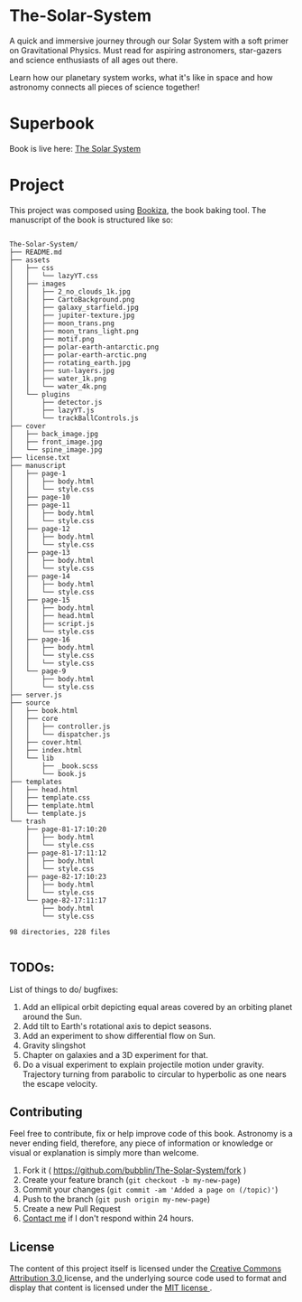 # The-Solar-System
A quick and immersive journey through our Solar System with a soft primer on Gravitational Physics. Must read for aspiring astronomers, star-gazers and science enthusiasts of all ages out there. 

Learn how our planetary system works, what it's like in space and how astronomy connects all pieces of science together!
# Superbook

Book is live here: [The Solar System](https://bubbl.in/cover/the-solar-system-by-marvin-danig)

# Project
This project was composed using [Bookiza](https://bookiza.io), the book baking tool. The manuscript of the book is structured like so:


```

The-Solar-System/
├── README.md
├── assets
│   ├── css
│   │   └── lazyYT.css
│   ├── images
│   │   ├── 2_no_clouds_1k.jpg
│   │   ├── CartoBackground.png
│   │   ├── galaxy_starfield.jpg
│   │   ├── jupiter-texture.jpg
│   │   ├── moon_trans.png
│   │   ├── moon_trans_light.png
│   │   ├── motif.png
│   │   ├── polar-earth-antarctic.png
│   │   ├── polar-earth-arctic.png
│   │   ├── rotating_earth.jpg
│   │   ├── sun-layers.jpg
│   │   ├── water_1k.png
│   │   └── water_4k.png
│   └── plugins
│       ├── detector.js
│       ├── lazyYT.js
│       └── trackBallControls.js
├── cover
│   ├── back_image.jpg
│   ├── front_image.jpg
│   └── spine_image.jpg
├── license.txt
├── manuscript
│   ├── page-1
│   │   ├── body.html
│   │   └── style.css
│   ├── page-10
│   ├── page-11
│   │   ├── body.html
│   │   └── style.css
│   ├── page-12
│   │   ├── body.html
│   │   └── style.css
│   ├── page-13
│   │   ├── body.html
│   │   └── style.css
│   ├── page-14
│   │   ├── body.html
│   │   └── style.css
│   ├── page-15
│   │   ├── body.html
│   │   ├── head.html
│   │   ├── script.js
│   │   └── style.css
│   ├── page-16
│   │   ├── body.html
│   │   └── style.css
│   │   └── style.css
│   └── page-9
│       ├── body.html
│       └── style.css
├── server.js
├── source
│   ├── book.html
│   ├── core
│   │   ├── controller.js
│   │   └── dispatcher.js
│   ├── cover.html
│   ├── index.html
│   └── lib
│       ├── _book.scss
│       └── book.js
├── templates
│   ├── head.html
│   ├── template.css
│   ├── template.html
│   └── template.js
└── trash
    ├── page-81-17:10:20
    │   ├── body.html
    │   └── style.css
    ├── page-81-17:11:12
    │   ├── body.html
    │   └── style.css
    ├── page-82-17:10:23
    │   ├── body.html
    │   └── style.css
    └── page-82-17:11:17
        ├── body.html
        └── style.css

98 directories, 228 files


```
## TODOs:
List of things to do/ bugfixes:

1. Add an ellipical orbit depicting equal areas covered by an orbiting planet around the Sun. 
2. Add tilt to Earth's rotational axis to depict seasons. 
3. Add an experiment to show differential flow on Sun. 
4. Gravity slingshot
5. Chapter on galaxies and a 3D experiment for that. 
6. Do a visual experiment to explain projectile motion under gravity. Trajectory turning from parabolic to circular to hyperbolic as one nears the escape velocity.

## Contributing

Feel free to contribute, fix or help improve code of this book. Astronomy is a never ending field, therefore, any piece of information or knowledge or visual or  explanation is  simply more than welcome.

1. Fork it ( https://github.com/bubblin/The-Solar-System/fork )
2. Create your feature branch (`git checkout -b my-new-page`)
3. Commit your changes (`git commit -am 'Added a page on (/topic)'`)
4. Push to the branch (`git push origin my-new-page`)
5. Create a new Pull Request
6. <a href = "mailto:marvin@bubbl.in">Contact me</a> if I don't respond within 24 hours.

## License
The content of this project itself is licensed under the <a href="http://creativecommons.org/licenses/by/3.0/us/deed.en_US">Creative Commons Attribution 3.0 </a> license, and the underlying source code used to format and display that content is licensed under the <a href="http://opensource.org/licenses/mit-license.php">MIT license </a>.